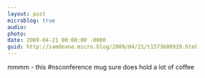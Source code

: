 ```yaml
---
layout: post
microblog: true
audio: 
photo: 
date: 2009-04-21 00:00:00 -0000
guid: http://samdeane.micro.blog/2009/04/21/t1573688919.html
---
```

mmmm - this #nsconference mug sure does hold a lot of coffee
